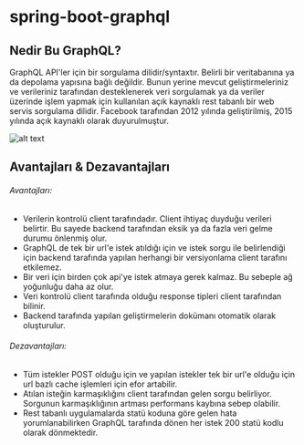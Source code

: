 # spring-boot-graphql

## Nedir Bu GraphQL?

GraphQL API'ler için bir sorgulama dilidir/syntaxtır. 
Belirli bir veritabanına ya da depolama yapısına bağlı değildir. 
Bunun yerine mevcut geliştirmeleriniz ve verileriniz tarafından desteklenerek veri 
sorgulamak ya da veriler üzerinde işlem yapmak için kullanılan açık kaynaklı rest tabanlı bir web servis sorgulama dilidir. 
Facebook tarafından 2012 yılında geliştirilmiş, 2015 yılında açık kaynaklı olarak duyurulmuştur.

![alt text](https://media.crystallize.com/crystallize_marketing/20/9/3/2/developer_comics_rest_vs_graphql_part_2.jpg)

## Avantajları & Dezavantajları
###### Avantajları:
* Verilerin kontrolü client tarafındadır. Client ihtiyaç duyduğu verileri belirtir. Bu sayede backend tarafından eksik ya da fazla veri gelme durumu önlenmiş olur.
* GraphQL de tek bir url'e istek atıldığı için ve istek sorgu ile belirlendiği için backend tarafında yapılan herhangi bir versiyonlama client tarafını etkilemez.
* Bir veri için birden çok api'ye istek atmaya gerek kalmaz. Bu sebeple ağ yoğunluğu daha az olur.
* Veri kontrolü client tarafında olduğu response tipleri client tarafından bilinir.
* Backend tarafında yapılan geliştirmelerin dokümanı otomatik olarak oluşturulur.

###### Dezavantajları:
* Tüm istekler POST olduğu için ve yapılan istekler tek bir url'e olduğu için url bazlı cache işlemleri için efor artabilir.
* Atılan isteğin karmaşıklığını client tarafından gelen sorgu belirliyor. Sorgunun karmaşıklığının artması performans kaybına sebep olabilir.
* Rest tabanlı uygulamalarda statü koduna göre gelen hata yorumlanabilirken GraphQL tarafında dönen her istek 200 statü kodlu olarak dönmektedir.
